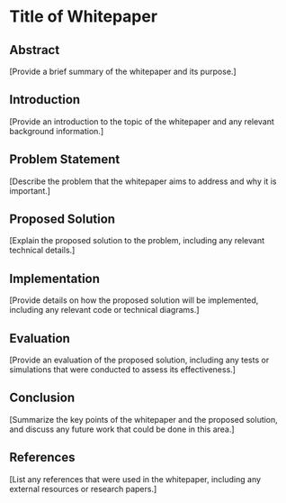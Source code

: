 # Title of Whitepaper

## Abstract

[Provide a brief summary of the whitepaper and its purpose.]

## Introduction

[Provide an introduction to the topic of the whitepaper and any relevant background information.]

## Problem Statement

[Describe the problem that the whitepaper aims to address and why it is important.]

## Proposed Solution

[Explain the proposed solution to the problem, including any relevant technical details.]

## Implementation

[Provide details on how the proposed solution will be implemented, including any relevant code or technical diagrams.]

## Evaluation

[Provide an evaluation of the proposed solution, including any tests or simulations that were conducted to assess its effectiveness.]

## Conclusion

[Summarize the key points of the whitepaper and the proposed solution, and discuss any future work that could be done in this area.]

## References

[List any references that were used in the whitepaper, including any external resources or research papers.]
